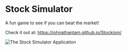 # Stock Simulator
A fun game to see if you can beat the market!

Check it out at: https://johnathantam.github.io/Stockism/

![The Stock Simulator Application](https://github.com/johnathantam/PDFAnnotator/blob/main/previewImages/app-preview.png?raw=true)